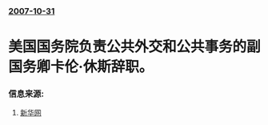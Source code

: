 ### [2007-10-31](/news/2007/10/31/index.md)

##### 
# 美国国务院负责公共外交和公共事务的副国务卿卡伦·休斯辞职。




### 信息来源:

1. [新华网](http://news.xinhuanet.com/newscenter/2007-11/01/content_6989331.htm)
